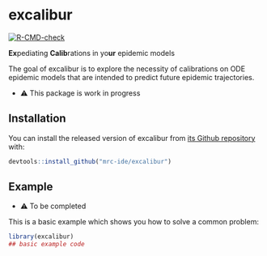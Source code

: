 
<!-- README.md is generated from README.Rmd. Please edit that file -->

# excalibur

<!-- badges: start -->

[![R-CMD-check](https://github.com/mrc-ide/excalibur/workflows/R-CMD-check/badge.svg)](https://github.com/mrc-ide/excalibur/actions)
<!-- badges: end -->

**Ex**pediating **Calib**rations in yo**ur** epidemic models

The goal of excalibur is to explore the necessity of calibrations on ODE
epidemic models that are intended to predict future epidemic
trajectories.

-   :warning: This package is work in progress

## Installation

You can install the released version of excalibur from [its Github
repository](todo) with:

``` r
devtools::install_github("mrc-ide/excalibur")
```

## Example

-   :warning: To be completed

This is a basic example which shows you how to solve a common problem:

``` r
library(excalibur)
## basic example code
```
